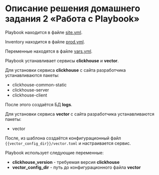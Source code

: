 
# Описание решения домашнего задания 2 «Работа с Playbook»

Playbook находится в файле [site.yml](playbook/site.yml).

Inventory находится в файле [prod.yml](playbook/inventory/prod.yml).

Переменные находятся в файле [vars.yml](playbook/group_vars/clickhouse/vars.yml).

Playbook устанавливает сервисы **clickhouse** и **vector**.

Для установки сервиса **clickhouse** с сайта разработчика устанавливаются пакеты:
- clickhouse-common-static
- clickhouse-server
- clickhouse-client

После этого создаётся БД **logs**.


Для установки сервиса **vector** с сайта разработчика устанавливаются пакеты:
- vector

После, из шаблона создаётся конфигурационный файл `{{vector_config_dir}}/vector.toml` и настраивается сервис.

Playbook использует следующие переменные:

- **clickhouse_version** - требуемая версия **clickhouse**
- **vector_config_dir** - путь до конфигурационного файла **vector**


